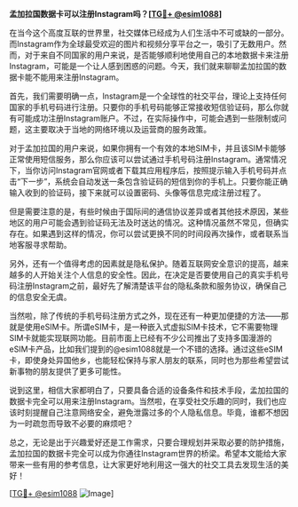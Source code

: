 **孟加拉国数据卡可以注册Instagram吗？[[TG💪+ @esim1088](https://t.me/s/esim1088)]**

在当今这个高度互联的世界里，社交媒体已经成为人们生活中不可或缺的一部分。而Instagram作为全球最受欢迎的图片和视频分享平台之一，吸引了无数用户。然而，对于来自不同国家的用户来说，是否能够顺利地使用自己的本地数据卡来注册Instagram，可能是一个让人感到困惑的问题。今天，我们就来聊聊孟加拉国的数据卡能不能用来注册Instagram。

首先，我们需要明确一点，Instagram是一个全球性的社交平台，理论上支持任何国家的手机号码进行注册。只要你的手机号码能够正常接收短信验证码，那么你就有可能成功注册Instagram账户。不过，在实际操作中，可能会遇到一些限制或问题，这主要取决于当地的网络环境以及运营商的服务政策。

对于孟加拉国的用户来说，如果你拥有一个有效的本地SIM卡，并且该SIM卡能够正常使用短信服务，那么你应该可以尝试通过手机号码注册Instagram。通常情况下，当你访问Instagram官网或者下载其应用程序后，按照提示输入手机号码并点击“下一步”，系统会自动发送一条包含验证码的短信到你的手机上。只要你能正确输入收到的验证码，接下来就可以设置密码、头像等信息完成注册过程了。

但是需要注意的是，有些时候由于国际间的通信协议差异或者其他技术原因，某些地区的用户可能会遇到验证码无法及时送达的情况。这种情况虽然不常见，但确实存在。如果遇到这样的情况，你可以尝试更换不同的时间段再次操作，或者联系当地客服寻求帮助。

另外，还有一个值得考虑的因素就是隐私保护。随着互联网安全意识的提高，越来越多的人开始关注个人信息的安全性。因此，在决定是否要使用自己的真实手机号码注册Instagram之前，最好先了解清楚该平台的隐私条款和服务协议，确保自己的信息安全无虞。

当然啦，除了传统的手机号码注册方式之外，现在还有一种更加便捷的方法——那就是使用eSIM卡。所谓eSIM卡，是一种嵌入式虚拟SIM卡技术，它不需要物理SIM卡就能实现联网功能。目前市面上已经有不少公司推出了支持多国漫游的eSIM卡产品，比如我们提到的@esim1088就是一个不错的选择。通过这些eSIM卡，即使身处异国他乡，也能轻松保持与家人朋友的联系，同时也为那些希望尝试新事物的朋友提供了更多可能性。

说到这里，相信大家都明白了，只要具备合适的设备条件和技术手段，孟加拉国的数据卡完全可以用来注册Instagram。当然啦，在享受社交乐趣的同时，我们也应该时刻提醒自己注意网络安全，避免泄露过多的个人隐私信息。毕竟，谁都不想因为一时疏忽而导致不必要的麻烦吧？

总之，无论是出于兴趣爱好还是工作需求，只要合理规划并采取必要的防护措施，孟加拉国的数据卡完全可以成为你通往Instagram世界的桥梁。希望本文能给大家带来一些有用的参考信息，让大家更好地利用这一强大的社交工具去发现生活的美好！

[[TG💪+ @esim1088](https://t.me/s/esim1088) ![Image](https://i.postimg.cc/4NQfJmqS/Snipaste-2025-05-13-00-14-12.png)]